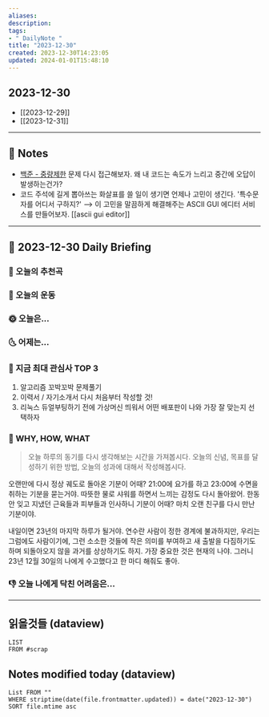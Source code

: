 ```yaml
---
aliases: 
description:
tags:
- " DailyNote "
title: "2023-12-30"
created: 2023-12-30T14:23:05
updated: 2024-01-01T15:48:10
---
```


## 2023-12-30

- [[2023-12-29]] 
- [[2023-12-31]]

---

## 📝 Notes

- [백준 - 중량제한](https://boj.kr/1939) 문제 다시 접근해보자. 왜 내 코드는 속도가 느리고 중간에 오답이 발생하는건가?
- 코드 주석에 길게 뽑아쓰는 화살표를 쓸 일이 생기면 언제나 고민이 생긴다. '특수문자를 어디서 구하지?' ⟶ 이 고민을 말끔하게 해결해주는 ASCII GUI 에디터 서비스를 만들어보자. [[ascii gui editor]]


---

## 📅 2023-12-30 Daily Briefing

### 🎵 오늘의 추천곡

### 🏃 오늘의 운동

### 🌞 오늘은...

### 🌜 어제는...

### 🧠 지금 최대 관심사 TOP 3

1. 알고리즘 꼬박꼬박 문제풀기
2. 이력서 / 자기소개서 다시 처음부터 작성할 것!
3. 리눅스 듀얼부팅하기 전에 가상머신 띄워서 어떤 배포판이 나와 가장 잘 맞는지 선택하자

### 🚀 WHY, HOW, WHAT

> 오늘 하루의 동기를 다시 생각해보는 시간을 가져봅시다. 오늘의 신념, 목표를 달성하기 위한 방법, 오늘의 성과에 대해서 작성해봅시다.

오랜만에 다시 정상 궤도로 돌아온 기분이 어때? 21:00에 요가를 하고 23:00에 수면을 취하는 기분을 묻는거야. 따뜻한 물로 샤워를 하면서 느끼는 감정도 다시 돌아왔어. 한동안 잊고 지냈던 근육들과 피부들과 인사하니 기분이 어때? 마치 오랜 친구를 다시 만난 기분이야.  
  
내일이면 23년의 마지막 하루가 될거야. 연수란 사람이 정한 경계에 불과하지만, 우리는 그럼에도 사람이기에, 그런 소소한 것들에 작은 의미를 부여하고 새 출발을 다짐하기도 하며 되돌아오지 않을 과거를 상상하기도 하지. 가장 중요한 것은 현재의 나야. 그러니 23년 12월 30일의 나에게 수고했다고 한 마디 해줘도 좋아.

### 👎 오늘 나에게 닥친 어려움은...

---

## 읽을것들 (dataview)

```dataview
LIST
FROM #scrap
```

## Notes modified today (dataview)

```dataview
List FROM "" 
WHERE striptime(date(file.frontmatter.updated)) = date("2023-12-30") 
SORT file.mtime asc
```
